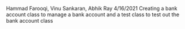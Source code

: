 Hammad Farooqi, Vinu Sankaran, Abhik Ray
4/16/2021
Creating a bank account class to manage a bank account and a test class to test out the bank account class
